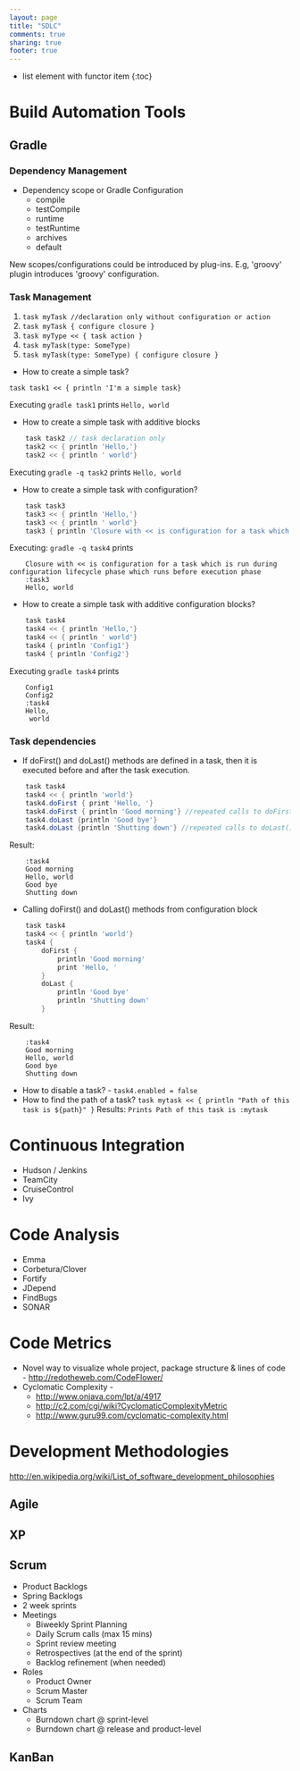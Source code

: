 ```yaml
---
layout: page
title: "SDLC"
comments: true
sharing: true
footer: true
---
```


* list element with functor item
{:toc}

# Build Automation Tools

## Gradle

### Dependency Management

* Dependency scope or Gradle Configuration
	* compile
	* testCompile
	* runtime
	* testRuntime
	* archives
	* default

New scopes/configurations could be introduced by plug-ins. E.g, 'groovy' plugin introduces 'groovy' configuration.

### Task Management
	
1. `task myTask //declaration only without configuration or action`
2. `task myTask { configure closure }`
3. `task myType << { task action }`
4. `task myTask(type: SomeType)`
5. `task myTask(type: SomeType) { configure closure }`

* How to create a simple task?

`task task1 << { println 'I'm a simple task}`

Executing `gradle task1` prints `Hello, world`

* How to create a simple task with additive blocks

``` groovy
	task task2 // task declaration only
	task2 << { println 'Hello,'}
	task2 << { println ' world'}
```

Executing `gradle -q task2` prints `Hello, world`

* How to create a simple task with configuration?

``` groovy
	task task3
	task3 << { println 'Hello,'}
	task3 << { println ' world'}
	task3 { println 'Closure with << is configuration for a task which is run during configuration lifecycle phase which runs before execution phase'}
```

Executing: `gradle -q task4` prints 

```
	Closure with << is configuration for a task which is run during configuration lifecycle phase which runs before execution phase
	:task3
	Hello, world
```

* How to create a simple task with additive configuration blocks?

``` groovy
	task task4
	task4 << { println 'Hello,'}
	task4 << { println ' world'}
	task4 { println 'Config1'}
	task4 { println 'Config2'}
```

Executing `gradle task4` prints

```
	Config1
	Config2
	:task4
	Hello,
	 world 
```

### Task dependencies

* If doFirst() and doLast() methods are defined in a task, then it is executed before and after the task execution.

``` groovy
	task task4
	task4 << { println 'world'}
	task4.doFirst { print 'Hello, '}
	task4.doFirst { println 'Good morning'} //repeated calls to doFirst() is additive
	task4.doLast {println 'Good bye'}
	task4.doLast {println 'Shutting down'} //repeated calls to doLast() is additive
```

Result: 

```	
	:task4
	Good morning
	Hello, world
	Good bye
	Shutting down
```

* Calling doFirst() and doLast() methods from configuration block

``` groovy
	task task4
	task4 << { println 'world'}
	task4 {
		doFirst {
			println 'Good morning'
			print 'Hello, '
		}
		doLast {
			println 'Good bye'
			println 'Shutting down'
		}
```

Result: 

```
	:task4
	Good morning
	Hello, world
	Good bye
	Shutting down
```

* How to disable a task? - `task4.enabled = false`
* How to find the path of a task?
	`task mytask << { println "Path of this task is ${path}" }`
	Results: `Prints Path of this task is :mytask`

# Continuous Integration
* Hudson / Jenkins
* TeamCity
* CruiseControl
* Ivy

# Code Analysis
* Emma
* Corbetura/Clover
* Fortify
* JDepend
* FindBugs
* SONAR

# Code Metrics

* Novel way to visualize whole project, package structure & lines of code - http://redotheweb.com/CodeFlower/
* Cyclomatic Complexity - 
  * http://www.onjava.com/lpt/a/4917
  * http://c2.com/cgi/wiki?CyclomaticComplexityMetric
  * http://www.guru99.com/cyclomatic-complexity.html



# Development Methodologies
http://en.wikipedia.org/wiki/List_of_software_development_philosophies

## Agile

## XP


## Scrum

* Product Backlogs
* Spring Backlogs
* 2 week sprints
* Meetings
	* Biweekly Sprint Planning
	* Daily Scrum calls (max 15 mins)
	* Sprint review meeting
	* Retrospectives (at the end of the sprint)
	* Backlog refinement (when needed)
* Roles
	* Product Owner
	* Scrum Master
	* Scrum Team
* Charts
	* Burndown chart @ sprint-level
	* Burndown chart @ release and product-level


## KanBan